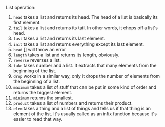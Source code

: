 List  operation: 
1) `head` takes a list and returns its head. The head of a list is basically its first element.
2) `tail`  takes a list and returns its tail. In other words, it chops off a list's head.
3) `last` takes a list and returns its last element.
4) `init` takes a list and returns everything except its last element.
5) `head` []  will throw an error
6) `length` takes a list and returns its length, obviously.
7) `reverse` reverses a list.
8) `take` takes number and a list. It extracts that many elements from the beginning of the list.
9) `drop` works in a similar way, only it drops the number of elements from the beginning of a list.
10) `maximum` takes a list of stuff that can be put in some kind of order and returns the biggest element.
11) `minimum` returns the smallest.
12) `product` takes a list of numbers and returns their product.
13) `elem` takes a thing and a list of things and tells us if that thing is an element of the list. It's usually called as an infix function because it's easier to read that way.
